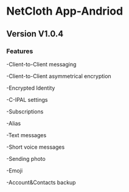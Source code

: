 # NetCloth App-Andriod
## Version V1.0.4
### Features
-Client-to-Client messaging

-Client-to-Client asymmetrical encryption

-Encrypted Identity

-C-IPAL settings

-Subscriptions

-Alias

-Text messages

-Short voice messages

-Sending photo

-Emoji

-Account&Contacts backup

